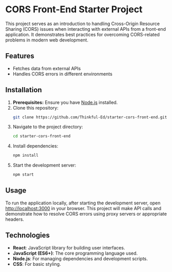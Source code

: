 # CORS Front-End Starter Project

This project serves as an introduction to handling Cross-Origin Resource Sharing (CORS) issues when interacting with external APIs from a front-end application. It demonstrates best practices for overcoming CORS-related problems in modern web development.

## Features
- Fetches data from external APIs
- Handles CORS errors in different environments

## Installation

1. **Prerequisites:** Ensure you have [Node.js](https://nodejs.org/) installed.
2. Clone this repository:
   ```bash
   git clone https://github.com/Thinkful-Ed/starter-cors-front-end.git
   ```
3. Navigate to the project directory:
   ```bash
   cd starter-cors-front-end
   ```
4. Install dependencies:
   ```bash
   npm install
   ```
5. Start the development server:
   ```bash
   npm start
   ```

## Usage
To run the application locally, after starting the development server, open [http://localhost:3000](http://localhost:3000) in your browser. This project will make API calls and demonstrate how to resolve CORS errors using proxy servers or appropriate headers.

## Technologies
- **React**: JavaScript library for building user interfaces.
- **JavaScript (ES6+)**: The core programming language used.
- **Node.js**: For managing dependencies and development scripts.
- **CSS**: For basic styling.
